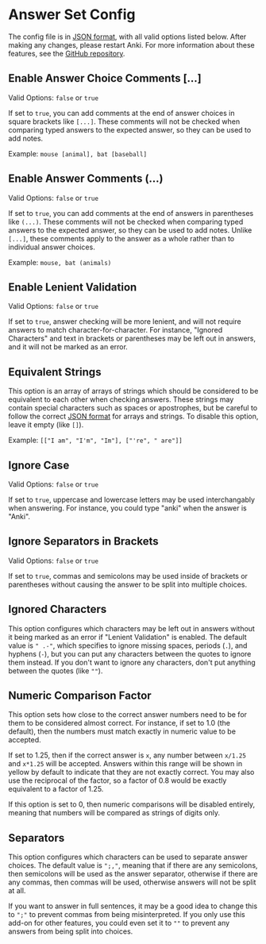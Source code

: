 # Answer Set Config

The config file is in [JSON format](https://en.wikipedia.org/wiki/JSON), with
all valid options listed below. After making any changes, please restart Anki.
For more information about these features, see the
[GitHub repository](https://github.com/scott2000/answerset#config).

## Enable Answer Choice Comments \[...]

Valid Options: `false` or `true`

If set to `true`, you can add comments at the end of answer choices in square
brackets like `[...]`. These comments will not be checked when comparing typed
answers to the expected answer, so they can be used to add notes.

Example: `mouse [animal], bat [baseball]`

## Enable Answer Comments (...)

Valid Options: `false` or `true`

If set to `true`, you can add comments at the end of answers in parentheses
like `(...)`. These comments will not be checked when comparing typed answers
to the expected answer, so they can be used to add notes. Unlike `[...]`,
these comments apply to the answer as a whole rather than to individual
answer choices.

Example: `mouse, bat (animals)`

## Enable Lenient Validation

Valid Options: `false` or `true`

If set to `true`, answer checking will be more lenient, and will not require
answers to match character-for-character. For instance, "Ignored Characters"
and text in brackets or parentheses may be left out in answers, and it will
not be marked as an error.

## Equivalent Strings

This option is an array of arrays of strings which should be considered to be
equivalent to each other when checking answers. These strings may contain
special characters such as spaces or apostrophes, but be careful to follow the
correct [JSON format](https://en.wikipedia.org/wiki/JSON) for arrays and
strings. To disable this option, leave it empty (like `[]`).

Example: `[["I am", "I'm", "Im"], ["'re", " are"]]`

## Ignore Case

Valid Options: `false` or `true`

If set to `true`, uppercase and lowercase letters may be used interchangably
when answering. For instance, you could type "anki" when the answer is "Anki".

## Ignore Separators in Brackets

Valid Options: `false` or `true`

If set to `true`, commas and semicolons may be used inside of brackets or
parentheses without causing the answer to be split into multiple choices.

## Ignored Characters

This option configures which characters may be left out in answers without it
being marked as an error if "Lenient Validation" is enabled. The default value
is `" .-"`, which specifies to ignore missing spaces, periods (`.`), and
hyphens (`-`), but you can put any characters between the quotes to ignore them
instead. If you don't want to ignore any characters, don't put anything between
the quotes (like `""`).

## Numeric Comparison Factor

This option sets how close to the correct answer numbers need to be for them to
be considered almost correct. For instance, if set to 1.0 (the default), then
the numbers must match exactly in numeric value to be accepted.

If set to 1.25, then if the correct answer is `x`, any number between `x/1.25`
and `x*1.25` will be accepted. Answers within this range will be shown in
yellow by default to indicate that they are not exactly correct. You may also
use the reciprocal of the factor, so a factor of 0.8 would be exactly
equivalent to a factor of 1.25.

If this option is set to 0, then numeric comparisons will be disabled entirely,
meaning that numbers will be compared as strings of digits only.

## Separators

This option configures which characters can be used to separate answer choices.
The default value is `";,"`, meaning that if there are any semicolons, then
semicolons will be used as the answer separator, otherwise if there are any
commas, then commas will be used, otherwise answers will not be split at all.

If you want to answer in full sentences, it may be a good idea to change this
to `";"` to prevent commas from being misinterpreted. If you only use this
add-on for other features, you could even set it to `""` to prevent any answers
from being split into choices.
